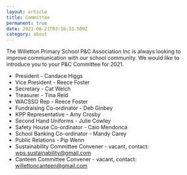 ```yaml
---
layout: article
title: Committee
permanent: true
date: 2021-06-21T03:16:33.500Z
category: about
---
```


The Willetton Primary School P&C Association Inc is always looking to improve communication with our school community. We would like to introduce you to your P&C Committee for 2021.

- President - Candace Higgs
- Vice President - Reece Foster
- Secretary - Cat Welch
- Treasurer - Tina Reid
- WACSSO Rep - Reece Foster
- Fundraising Co-ordinator - Deb Ginbey
- KPP Representative - Amy Crosby
- Second Hand Uniforms - Julie Cowley
- Safety House Co-ordinator - Caio Mendonca
- School Banking Co-ordinator - Mandy Carey
- Public Relations - Pip Wenn
- Sustainability Committee Convener - vacant, contact: wps.sustainability@gmail.com
- Canteen Committee Convener - vacant, contact: willettoncanteen@gmail.com
